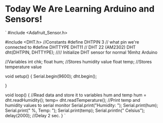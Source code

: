 # Today We Are Learning Arduino and Sensors! 

`
#include <Adafruit_Sensor.h>

#include <DHT.h>
//Constants
#define DHTPIN 3     // what pin we're connected to
#define DHTTYPE DHT11   // DHT 22  (AM2302)
DHT dht(DHTPIN, DHTTYPE); //// Initialize DHT sensor for normal 16mhz Arduino

//Variables
int chk;
float hum;  //Stores humidity value
float temp; //Stores temperature value

void setup()
{
    Serial.begin(9600);
  dht.begin();

}

void loop()
{
    //Read data and store it to variables hum and temp
    hum = dht.readHumidity();
    temp= dht.readTemperature();
    //Print temp and humidity values to serial monitor
    Serial.print("Humidity: ");
    Serial.print(hum);
    Serial.print(" %, Temp: ");
    Serial.print(temp);
    Serial.println(" Celsius");
    delay(2000); //Delay 2 sec.
}
`